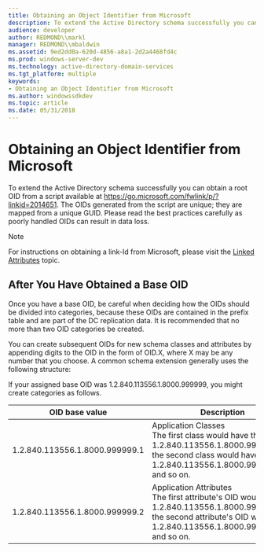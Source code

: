 ```yaml
---
title: Obtaining an Object Identifier from Microsoft
description: To extend the Active Directory schema successfully you can obtain a root OID from a script available at http //go.microsoft.com/fwlink/p/ linkid 100725.
audience: developer
author: REDMOND\\markl
manager: REDMOND\\mbaldwin
ms.assetid: 9ed2dd0a-620d-4856-a8a1-2d2a4468fd4c
ms.prod: windows-server-dev
ms.technology: active-directory-domain-services
ms.tgt_platform: multiple
keywords:
- Obtaining an Object Identifier from Microsoft
ms.author: windowssdkdev
ms.topic: article
ms.date: 05/31/2018
---
```


# Obtaining an Object Identifier from Microsoft

To extend the Active Directory schema successfully you can obtain a root OID from a script available at <https://go.microsoft.com/fwlink/p/?linkid=2014651>. The OIDs generated from the script are unique; they are mapped from a unique GUID. Please read the best practices carefully as poorly handled OIDs can result in data loss.

> [!Note]  
> For instructions on obtaining a link-Id from Microsoft, please visit the [Linked Attributes](linked-attributes.md) topic.

 

## After You Have Obtained a Base OID

Once you have a base OID, be careful when deciding how the OIDs should be divided into categories, because these OIDs are contained in the prefix table and are part of the DC replication data. It is recommended that no more than two OID categories be created.

You can create subsequent OIDs for new schema classes and attributes by appending digits to the OID in the form of OID.X, where X may be any number that you choose. A common schema extension generally uses the following structure:

If your assigned base OID was 1.2.840.113556.1.8000.999999, you might create categories as follows.



| OID base value                            | Description                                                                                                                                                                                        |
|-------------------------------------------|----------------------------------------------------------------------------------------------------------------------------------------------------------------------------------------------------|
| 1.2.840.113556.1.8000.999999.1<br/> | Application Classes<br/> The first class would have the OID 1.2.840.113556.1.8000.999999.1.1, the second class would have the OID 1.2.840.113556.1.8000.999999.1.2, and so on.<br/>    |
| 1.2.840.113556.1.8000.999999.2<br/> | Application Attributes<br/> The first attribute's OID would be 1.2.840.113556.1.8000.999999.2.1, the second attribute's OID would be 1.2.840.113556.1.8000.999999.2.2, and so on.<br/> |



 

 

 





